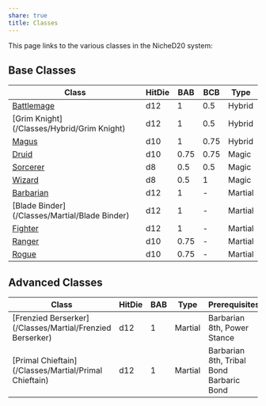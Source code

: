 ```yaml
---
share: true
title: Classes
---
```

This page links to the various classes in the NicheD20 system:

## Base Classes

| Class                                         | HitDie | BAB  | BCB  | Type    |
| --------------------------------------------- | ------ | ---- | ---- | ------- |
| [Battlemage](/Classes/Hybrid/Battlemage)      | d12    | 1    | 0.5  | Hybrid  |
| [Grim Knight](/Classes/Hybrid/Grim Knight)    | d12    | 1    | 0.5  | Hybrid  |
| [Magus](/Classes/Hybrid/Magus)                | d10    | 1    | 0.75 | Hybrid  |
| [Druid](/Classes/Magic/Druid)                 | d10    | 0.75 | 0.75 | Magic   |
| [Sorcerer](/Classes/Magic/Sorcerer)           | d8     | 0.5  | 0.5  | Magic   |
| [Wizard](/Classes/Magic/Wizard)               | d8     | 0.5  | 1    | Magic   |
| [Barbarian](/Classes/Martial/Barbarian)       | d12    | 1    | \-   | Martial |
| [Blade Binder](/Classes/Martial/Blade Binder) | d12    | 1    | \-   | Martial |
| [Fighter](/Classes/Martial/Fighter)           | d12    | 1    | \-   | Martial |
| [Ranger](/Classes/Martial/Ranger)             | d10    | 0.75 | \-   | Martial |
| [Rogue](/Classes/Martial/Rogue)               | d10    | 0.75 | \-   | Martial |


## Advanced Classes

| Class                                                     | HitDie | BAB | Type    | Prerequisites                            |
| --------------------------------------------------------- | ------ | --- | ------- | ---------------------------------------- |
| [Frenzied Berserker](/Classes/Martial/Frenzied Berserker) | d12    | 1   | Martial | Barbarian 8th, Power Stance              |
| [Primal Chieftain](/Classes/Martial/Primal Chieftain)     | d12    | 1   | Martial | Barbarian 8th, Tribal Bond Barbaric Bond |
